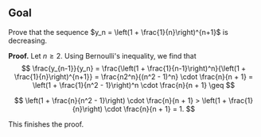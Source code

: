 ## Goal

Prove that the sequence $y_n = \left(1 + \frac{1}{n}\right)^{n+1}$ is decreasing.

**Proof.** Let $n \geq 2$. Using Bernoulli's inequality, we find that
$$
\frac{y_{n-1}}{y_n} = \frac{\left(1 + \frac{1}{n-1}\right)^n}{\left(1 + \frac{1}{n}\right)^{n+1}} = \frac{n2^n}{(n^2 - 1)^n} \cdot \frac{n}{n + 1} = \left(1 + \frac{1}{n^2 - 1}\right)^n \cdot \frac{n}{n + 1} \geq
$$

$$
\left(1 + \frac{n}{n^2 - 1}\right) \cdot \frac{n}{n + 1} > \left(1 + \frac{1}{n}\right) \cdot \frac{n}{n + 1} = 1.
$$

This finishes the proof.

